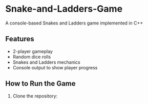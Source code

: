 # Snake-and-Ladders-Game
A console-based Snakes and Ladders game implemented in C++


## Features
- 2-player gameplay
- Random dice rolls
- Snakes and Ladders mechanics
- Console output to show player progress

## How to Run the Game
1. Clone the repository:
   ```bash
   
